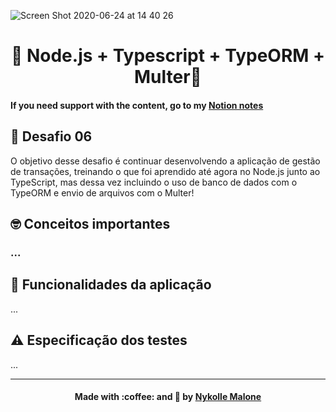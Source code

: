 
![Screen Shot 2020-06-24 at 14 40 26](https://user-images.githubusercontent.com/54912285/85605620-b59af580-b628-11ea-9c7a-f318a42dbba3.png)
<h1 align="center">
  🚀 Node.js + Typescript + TypeORM + Multer🚀
</h1>

#### If you need support with the content, go to my [Notion notes](https://www.notion.so/S02-Iniciando-back-end-do-app-da01157f9a644387ab12b6ff9d737c8b)

## 🚀 Desafio 06 
O objetivo desse desafio é continuar desenvolvendo a aplicação de gestão de transações, treinando o que foi aprendido até agora no Node.js junto ao TypeScript, mas dessa vez incluindo o uso de banco de dados com o TypeORM e envio de arquivos com o Multer!

##  🤓 Conceitos importantes
### ...

## :wrench: Funcionalidades da aplicação
...
## :warning: Especificação dos testes
...

***

<h4 align="center">
    Made with :coffee: and 💜 by <a href="https://www.linkedin.com/in/nykollemalone/" target="_blank">Nykolle Malone</a>
</h4>

